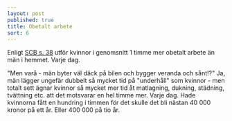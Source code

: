 ```yaml
---
layout: post
published: true
title: Obetalt arbete
sort: 6
---
```



Enligt [SCB s. 38](http://www.scb.se/Statistik/_Publikationer/LE0201_2013B14_BR_X10BR1401.pdf "obetalt arbtete") utför kvinnor i genomsnitt 1 timme mer obetalt arbete än män i hemmet. Varje dag. 

"Men varå - män byter väl däck på bilen och bygger veranda och sånt!?" Ja, män lägger ungefär dubbelt så mycket tid på "underhåll" som kvinnor - men totalt sett ägnar kvinnor så mycket mer tid åt matlagning, dukning, städning, tvättning etc. att det motsvarar en hel timme mer. Varje dag. Hade kvinnorna fått en hundring i timmen för det skulle det bli nästan 40 000 kronor på ett år. Eller 400 000 på tio år.
